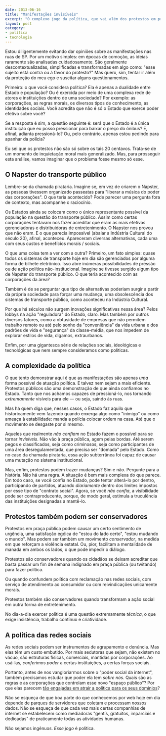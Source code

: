 ```yaml
---
date: 2013-06-16
title: "Manifestações invisíveis"
excerpt: "O complexo jogo da política, que vai além dos protestos em praças públicas"
layout: post
category: 
- política
- tecnologia
---
```


Estou diligentemente evitando dar opiniões sobre as manifestações nas ruas de SP. Por um motivo simples: em épocas de comoção, as ideias raramente são analisadas cuidadosamente. São geralmente descontextualizadas, simplificadas e transformadas em algo como: "esse sujeito está contra ou à favor do protesto?" Mas quero, sim, tentar ir além da proteção do meu ego e suscitar alguns questionamentos.

Primeiro: o que você considera política? Ela é apenas a dualidade entre Estado e população? Ou é exercida por meio de uma complexa rede de atores e instituições dentro de uma sociedade? Por exemplo: as corporações, as regras morais, os diversos tipos de conhecimento, as identidades sociais. Você acredita que não é só o Estado que exerce poder efetivo sobre você?<!--more-->

Se a resposta é sim, a questão seguinte é: será que o Estado é a única instituição que eu posso pressionar para baixar o preço do ônibus? E, afinal, adianta pressioná-lo? Ou, pelo contrário, apenas estou pedindo para apanhar da polícia?

Eu sei que os protestos não são só sobre os tais 20 centavos. Trata-se de um momento de inquietação moral mais generalizado. Mas, para prosseguir esta análise, vamos imaginar que o problema fosse mesmo só esse.

## O Napster do transporte público

Lembre-se da chamada pirataria. Imagine se, em vez de criarem o Napster, as pessoas tivessem organizado passeatas para "liberar a música do poder das corporações". O que teria acontecido? Pode parecer uma pergunta fora de contexto, mas acompanhe o raciocínio.

Os Estados ainda se colocam como o único representante possível da população na questão do transporte público. Assim como certas corporações tentavam nos fazer acreditar que eram as mais efetivas gerenciadoras e distribuidoras de entretenimento. O Napster nos provou que não eram. E o que parecia impossível (abalar a Indústria Cultural do século 20), afinal, aconteceu. Apareceram diversas alternativas, cada uma com seus custos e benefícios morais / sociais.

O que uma coisa tem a ver com a outra? Primeiro, um fato simples: quase todos os sistemas de transporte hoje em dia são gerenciados por alguma forma de bilhete eletrônico. Isso abre inúmeras possibilidades de pressão ou de ação política não-institucional. Imagine se tivesse surgido algum tipo de Napster do transporte público. O que teria acontecido com as corporações da área?

Também é de se perguntar que tipo de alternativas poderiam surgir a partir da própria sociedade para forçar uma mudança, uma obsolescência dos sistemas de transporte público, como aconteceu na Indústria Cultural.

Por que há séculos não surgem inovações significativas nessa área? Pelos lobbys na ação "reguladora" do Estado, claro. Mas também por outros diversos fatores, como a obtusidade de empresas que não permitem trabalho remoto ou até pelo sonho da "conveniência" da vida urbana e dos padrões de vida e "segurança" da classe-média, que nos impedem de explorar estilos de vida, digamos, extraurbanos.

Enfim, por uma gigantesca série de relações sociais, ideológicas e tecnológicas que nem sempre consideramos como políticas.

## A complexidade da política

O que tento demonstrar aqui é que as manifestações são apenas *uma* forma possível de atuação política. E talvez nem sejam a mais eficiente. Protestos públicos são uma demonstração de que ainda confiamos no Estado. Tanto que nos achamos capazes de pressioná-lo, nos tornando *extremamente* visíveis para ele — ou seja, saindo às ruas.

Mas há quem diga que, nesses casos, o Estado faz aquilo que historicamente vem fazendo quando enxerga algo como "inimigo" ou como ameaça à estabilidade: manda a polícia colocar ordem na casa. Até que o movimento se desgaste por si mesmo.

Aqueles que realmente *não confiam* no Estado fazem o possível para se tornar *invisíveis*. Não vão à praça pública, agem pelas bordas. Até serem pegos e classificados, seja como criminosos, seja como participantes de uma área desregulamentada, que precisa ser "domada" pelo Estado. Como no caso da chamada pirataria, essa ação subterrânea foi capaz de causar uma mutação no sistema institucional.

Mas, enfim, protestos podem trazer mudanças? Sim e não. Pergunte para a história. Não há uma regra. A situação é bem mais complexa do que parece. Em todo caso, se você confia no Estado, pode tentar alterá-lo por dentro, participando de partidos, atuando *diariamente* dentro dos limites impostos por esse tipo de "contrato social". Agora, se você *não confia*, a visibilidade pode ser contraproducente, porque, de modo geral, estimula a truculência das instituições designadas a mantê-lo.

## Protestos também podem ser conservadores

Protestos em praça pública podem causar um certo sentimento de urgência, uma satisfação egóica de "estou do lado certo", "estou mudando o mundo". Mas podem ser também um movimento *conservador*, na medida em que reforçam a violência estatal. Ou, pior, facilitam a mentalidade de manada em ambos os lados, o que pode impedir o diálogo.

Protestos são conservadores quando os cidadãos se deixam acreditar que basta passar um fim de semana indignado em praça pública (ou twitando) para fazer política.

Ou quando confundem política com reclamação nas redes sociais, com serviço de atendimento ao consumidor ou com reivindicações unicamente morais.

Protestos também são conservadores quando transformam a ação social em outra forma de entretenimento.

No dia-a-dia exercer política é uma questão extremamente *técnica*, o que exige insistência, trabalho contínuo e criatividade.

## A política das redes sociais

As redes sociais podem ser instrumentos de agrupamento e denúncia. Mas elas têm um custo embutido. Por mais sedutoras que sejam, não existem no vácuo, são estruturas físicas, comerciais, mantidas por corporações. Ao usá-las, *conferimos poder* a certas instituições, a certas forças sociais.

Portanto, antes de nos vangloriarmos sobre o "poder social da internet", também precisamos estudar que poder ela tem *sobre nós*. Quais são as regras e as corporações que controlam esse novo "espaço público"? Por que elas parecem [tão engajadas em atrair a política para os seus domínios](http://youtu.be/MaQmyhkGNm0)?

Não se esqueça de que boa parte do que conhecemos por web hoje em dia depende de parques de servidores que coletam e processam *nossos* dados. Não se esqueça de que cada vez mais certas companhias de internet se estabelecem como mediadoras "gentís, gratuitos, imparciais e dedicadas" de praticamente todas as atividades humanas.

Não sejamos ingênuos. *Esse jogo* é política.